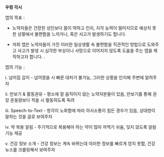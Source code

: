 **우렁 각시**

앱의 목표 : 

-	노약자들은 건장한 성인보다 몸이 약하고 인지, 지각 능력이 떨어지므로 예상치 못한 상황에서 불편함을 느끼거나, 혹은 사고가 발생하기도 합니다. 

-	저희 앱은 노약자들이 가진 이러한 일상생활 속 불편함을 직관적인 방법으로 도와주고 사고가 발생 시 심각한 부상이나 사망으로 이어지지 않도록 도움을 주는 앱을 제작하고자 합니다.
.

앱의 기능 : 

i.	넘어짐 감지 - 넘어졌을 시 빠른 대처가 불가능, 그러한 상황을 인지해 주변에 알려주자


ii.	만보기 & 활동권유 - 평소에 잘 움직이지 않는 노약자분들이 있음, 만보기를 통해 권장 운동량보다 적을 시 활동하도록 독려


iii.	Speech-to-Text - 청각이 노화함에 따라 의사소통이 힘든 경우가 있음, 상대방이 말하는 것을 글로 보여주자


iv.	약 복용 알림 - 주기적으로 복용해야 하는 약이 많아 까먹기 쉬움, 잊지 않도록 알람 기능 제공


v.	건강 정보 소개 - 건강 정보는 계속 바뀌는데 이러한 정보를 빠르게 얻지 못함, 건강 뉴스를 크롤링해서 보여주자
